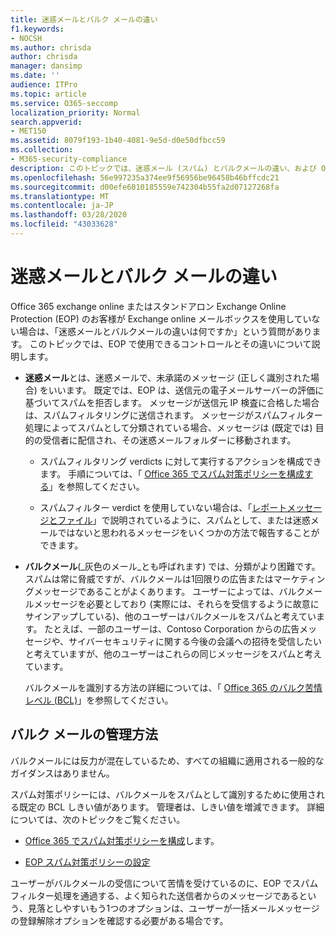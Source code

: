```yaml
---
title: 迷惑メールとバルク メールの違い
f1.keywords:
- NOCSH
ms.author: chrisda
author: chrisda
manager: dansimp
ms.date: ''
audience: ITPro
ms.topic: article
ms.service: O365-seccomp
localization_priority: Normal
search.appverid:
- MET150
ms.assetid: 8079f193-1b40-4081-9e5d-d0e50dfbcc59
ms.collection:
- M365-security-compliance
description: このトピックでは、迷惑メール (スパム) とバルクメールの違い、および Office 365 の関連するコントロールについて説明します。
ms.openlocfilehash: 56e997235a374ee9f56956be96458b46bffcdc21
ms.sourcegitcommit: d00efe6010185559e742304b55fa2d07127268fa
ms.translationtype: MT
ms.contentlocale: ja-JP
ms.lasthandoff: 03/28/2020
ms.locfileid: "43033628"
---
```

# <a name="whats-the-difference-between-junk-email-and-bulk-email"></a>迷惑メールとバルク メールの違い

Office 365 exchange online またはスタンドアロン Exchange Online Protection (EOP) のお客様が Exchange online メールボックスを使用していない場合は、「迷惑メールとバルクメールの違いは何ですか」という質問があります。 このトピックでは、EOP で使用できるコントロールとその違いについて説明します。

- **迷惑メール**とは、迷惑メールで、未承諾のメッセージ (正しく識別された場合) をいいます。 既定では、EOP は、送信元の電子メールサーバーの評価に基づいてスパムを拒否します。 メッセージが送信元 IP 検査に合格した場合は、スパムフィルタリングに送信されます。 メッセージがスパムフィルター処理によってスパムとして分類されている場合、メッセージは (既定では) 目的の受信者に配信され、その迷惑メールフォルダーに移動されます。

  - スパムフィルタリング verdicts に対して実行するアクションを構成できます。 手順については、「 [Office 365 でスパム対策ポリシーを構成する](configure-your-spam-filter-policies.md)」を参照してください。

  - スパムフィルター verdict を使用していない場合は、「[レポートメッセージとファイル](report-junk-email-messages-to-microsoft.md)」で説明されているように、スパムとして、または迷惑メールではないと思われるメッセージをいくつかの方法で報告することができます。

- **バルクメール**(_灰色のメール_とも呼ばれます) では、分類がより困難です。 スパムは常に脅威ですが、バルクメールは1回限りの広告またはマーケティングメッセージであることがよくあります。 ユーザーによっては、バルクメールメッセージを必要としており (実際には、それらを受信するように故意にサインアップしている)、他のユーザーはバルクメールをスパムと考えています。 たとえば、一部のユーザーは、Contoso Corporation からの広告メッセージや、サイバーセキュリティに関する今後の会議への招待を受信したいと考えていますが、他のユーザーはこれらの同じメッセージをスパムと考えています。

  バルクメールを識別する方法の詳細については、「 [Office 365 のバルク苦情レベル (BCL)](bulk-complaint-level-values.md)」を参照してください。

## <a name="how-to-manage-bulk-email"></a>バルク メールの管理方法

バルクメールには反力が混在しているため、すべての組織に適用される一般的なガイダンスはありません。

スパム対策ポリシーには、バルクメールをスパムとして識別するために使用される既定の BCL しきい値があります。 管理者は、しきい値を増減できます。 詳細については、次のトピックをご覧ください。

- [Office 365 でスパム対策ポリシーを構成](configure-your-spam-filter-policies.md)します。

- [EOP スパム対策ポリシーの設定](recommended-settings-for-eop-and-office365-atp.md#eop-anti-spam-policy-settings)

ユーザーがバルクメールの受信について苦情を受けているのに、EOP でスパムフィルター処理を通過する、よく知られた送信者からのメッセージであるという、見落としやすいもう1つのオプションは、ユーザーが一括メールメッセージの登録解除オプションを確認する必要がある場合です。
